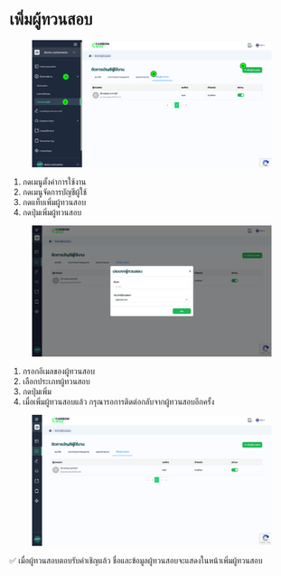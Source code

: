 # เพิ่มผู้ทวนสอบ

<figure><img src="../../../.gitbook/assets/image (3).png" alt=""><figcaption></figcaption></figure>

1. กดเมนูตั้งค่าการใช้งาน
2. กดเมนูจัดการบัญชีผู้ใช้
3. กดแท็บเพิ่มผู้ทวนสอบ
4. กดปุ่มเพิ่มผู้ทวนสอบ



<figure><img src="../../../.gitbook/assets/image (1) (1).png" alt=""><figcaption></figcaption></figure>

1. กรอกอีเมลของผู้ทวนสอบ
2. เลือกประเภทผู้ทวนสอบ
3. กดปุ่มเพิ่ม
4. เมื่อเพิ่มผู้ทวนสอบแล้ว กรุณารอการติดต่อกลับจากผู้ทวนสอบอีกครั้ง



<figure><img src="../../../.gitbook/assets/image (2) (1).png" alt=""><figcaption></figcaption></figure>

✅ เมื่อผู้ทวนสอบตอบรับคำเชิญแล้ว ชื่อและข้อมูลผู้ทวนสอบจะแสดงในหน้าเพิ่มผู้ทวนสอบ
